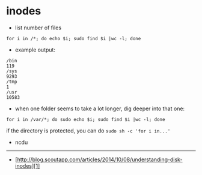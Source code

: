 # inodes

- list number of files

`for i in /*; do echo $i; sudo find $i |wc -l; done`

- example output:

```
/bin
119
/sys
9293
/tmp
1
/usr
10583
```

- when one folder seems to take a lot longer, dig deeper into that one:

`for i in /var/*; do sudo echo $i; sudo find $i |wc -l; done`

if the directory is protected, you can do ` sudo sh -c 'for i in...' ` 


- ncdu



---

- [http://blog.scoutapp.com/articles/2014/10/08/understanding-disk-inodes][1]

[1]: http://blog.scoutapp.com/articles/2014/10/08/understanding-disk-inodes
